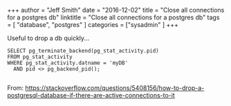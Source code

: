 +++
author = "Jeff Smith"
date = "2016-12-02"
title = "Close all connections for a postgres db"
linktitle = "Close all connections for a postgres db"
tags = [ "database", "postgres" ]
categories = ["sysadmin" ]
+++

Useful to drop a db quickly...

```
SELECT pg_terminate_backend(pg_stat_activity.pid)
FROM pg_stat_activity
WHERE pg_stat_activity.datname = 'myDB'
  AND pid <> pg_backend_pid();
  
```

From: https://stackoverflow.com/questions/5408156/how-to-drop-a-postgresql-database-if-there-are-active-connections-to-it